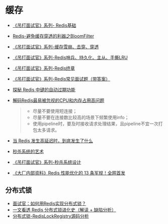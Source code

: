 # 缓存
* [《吊打面试官》系列- Redis基础](https://juejin.im/post/5db66ed9e51d452a2f15d833)
* [Redis-避免缓存穿透的利器之BloomFilter](https://juejin.im/post/5db69365518825645656c0de)
* [《吊打面试官》系列-缓存雪崩、击穿、穿透](https://juejin.im/post/5dbef8306fb9a0203f6fa3e2)
* [《吊打面试官》系列-Redis哨兵、持久化、主从、手撕LRU](https://juejin.im/post/5dc3a9fbf265da4d3c072eab)
* [《吊打面试官》系列-Redis终章](https://juejin.im/post/5dc850b4e51d452c2308ee27)
* [《吊打面试官》系列-Redis常见面试题（带答案）](https://juejin.im/post/5dcaebea518825571f5c4ab0)
* [探秘 Redis 中键的自动过期功能](https://mp.weixin.qq.com/s?__biz=MzA3NDcyMTQyNQ==&mid=2649263256&idx=1&sn=f5dbd5610d197c568a254bcbc973880e)
* [解码Redis最易被忽视的CPU和内存占用高问题](https://mp.weixin.qq.com/s?__biz=MzI4NTA1MDEwNg==&mid=2650781521&idx=1&sn=c0b0512b636a5e109299171bfa178f5e)
  > - 尽量不要使用短连接；
  > - 尽量不要在连接数比较高的场景下频繁使用info；
  > - 使用pipeline时，要及时接收请求处理结果，且pipeline不宜一次打包太多请求。

* [当 Redis 发生高延迟时，到底发生了什么](https://mp.weixin.qq.com/s?__biz=Mzg2NjE5NDQyOA==&mid=2247483922&idx=1&sn=1dd95a66d654cfd4aee7c31280aef1eb)
* [秒杀系统的艺术](https://juejin.im/post/5d84e21f6fb9a06ac8248149)
* [《吊打面试官》系列-秒杀系统设计](https://juejin.im/post/5dd09f5af265da0be72aacbd)
* [《大厂内部资料》Redis 性能优化的 13 条军规！全网首发](https://mp.weixin.qq.com/s?__biz=MzU1NTkwODE4Mw==&mid=2247484916&idx=1&sn=d49ea56a1725aa140fc222266c1fc32f)

## 分布式锁
* [面试官：如何用Redis实现分布式锁？](https://juejin.im/post/5e9473f5e51d454702460323)
* [一文看透 Redis 分布式锁进化史（解读 + 缺陷分析）](https://mp.weixin.qq.com/s?__biz=MzUzMTA2NTU2Ng==&mid=2247486492&idx=1&sn=d1bebca555cea270be26bc7db71f2d97)
* [分布式锁-RedisLockRegistry源码分析](https://www.cnblogs.com/f-zhao/p/6836869.html)
